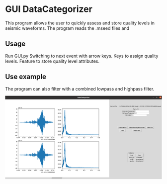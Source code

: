# GUI DataCategorizer
This program allows the user to quickly assess and store quality levels in seismic waveforms. The program reads the .mseed files and 


## Usage
Run GUI.py
Switching to next event with arrow keys.
Keys to assign quality levels.
Feature to store quality level attributes.

## Use example
The program can also filter with a combined lowpass and highpass filter.

![Usage example image](https://github.com/alexmundt/GUI-Data-Categorizer/blob/main/example_usage.png)

